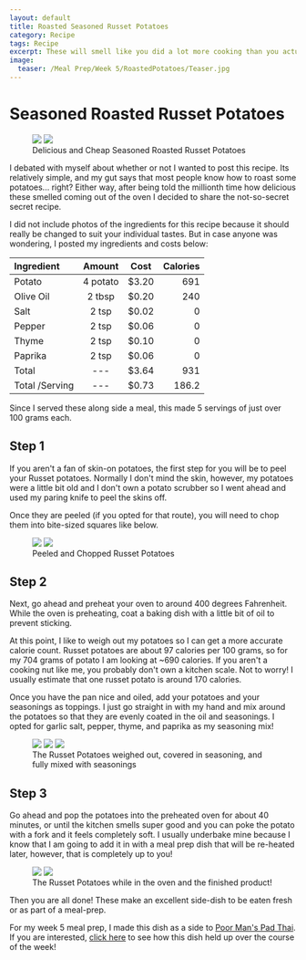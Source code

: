 ```yaml
---
layout: default
title: Roasted Seasoned Russet Potatoes
category: Recipe
tags: Recipe
excerpt: These will smell like you did a lot more cooking than you actually did.
image:
  teaser: /Meal Prep/Week 5/RoastedPotatoes/Teaser.jpg
---
```


# Seasoned Roasted Russet Potatoes

<figure class="half">
	<img src="{{ site.url }}/images/Meal Prep/Week 5/RoastedPotatoes/Roasted Potatoes (closer better).jpg">
	<img src="{{ site.url }}/images/Meal Prep/Week 5/RoastedPotatoes/REFRAMED Roasted Potatoes further.jpg">
	<figcaption> Delicious and Cheap Seasoned Roasted Russet Potatoes </figcaption>
</figure>

I debated with myself about whether or not I wanted to post this recipe. Its relatively simple, and my gut says that most people know how to roast some potatoes... right? Either way, after being told the millionth time how delicious these smelled coming out of the oven I decided to share the not-so-secret secret recipe. 

I did not include photos of the ingredients for this recipe because it should really be changed to suit your individual tastes. But in case anyone was wondering, I posted my ingredients and costs below:

**Ingredient** | **Amount** | **Cost** |   **Calories**
|:------------- |:-------------:| :-----:|   -----:|
Potato	|	4	potato	|	 $3.20 	|	691
Olive Oil	|	2	tbsp	|	 $0.20 	|	240
Salt	|	2	tsp	|	 $0.02 	|	0
Pepper	|	2	tsp	|	 $0.06 	|	0
Thyme	|	2	tsp	|	 $0.10 	|	0
Paprika	|	2	tsp	|	 $0.06 	|	0
Total	|	---		|	 $3.64 	|	931
Total /Serving	|	---		|	 $0.73 	|	186.2

Since I served these along side a meal, this made 5 servings of just over 100 grams each. 

<h2> Step 1 </h2>

If you aren't a fan of skin-on potatoes, the first step for you will be to peel your Russet potatoes. Normally I don't mind the skin, however, my potatoes were a little bit old and I don't own a potato scrubber so I went ahead and used my paring knife to peel the skins off. 

Once they are peeled (if you opted for that route), you will need to chop them into bite-sized squares like below. 

<figure class="half">
	<img src="{{ site.url }}/images/Meal Prep/Week 5/RoastedPotatoes/Peeled (verticle).jpg">
	<img src="{{ site.url }}/images/Meal Prep/Week 5/RoastedPotatoes/Chopped (verticle).jpg">
	<figcaption> Peeled and Chopped Russet Potatoes </figcaption>
</figure>

<h2> Step 2 </h2>

Next, go ahead and preheat your oven to around 400 degrees Fahrenheit. While the oven is preheating, coat a baking dish with a little bit of oil to prevent sticking. 

At this point, I like to weigh out my potatoes so I can get a more accurate calorie count. Russet potatoes are about 97 calories per 100 grams, so for my 704 grams of potato I am looking at ~690 calories. If you aren't a cooking nut like me, you probably don't own a kitchen scale. Not to worry! I usually estimate that one russet potato is around 170 calories. 

Once you have the pan nice and oiled, add your potatoes and your seasonings as toppings. I just go straight in with my hand and mix around the potatoes so that they are evenly coated in the oil and seasonings. I opted for garlic salt, pepper, thyme, and paprika as my seasoning mix!

<figure class="third">
	<img src="{{ site.url }}/images/Meal Prep/Week 5/RoastedPotatoes/Weighed.jpg">
	<img src="{{ site.url }}/images/Meal Prep/Week 5/RoastedPotatoes/Unbaked Unmixed FLIPPED.jpg">
	<img src="{{ site.url }}/images/Meal Prep/Week 5/RoastedPotatoes/Unbaked FLIPPED.jpg">
	<figcaption> The Russet Potatoes weighed out, covered in seasoning, and fully mixed with seasonings </figcaption>
</figure>

<h2> Step 3 </h2>

Go ahead and pop the potatoes into the preheated oven for about 40 minutes, or until the kitchen smells super good and you can poke the potato with a fork and it feels completely soft. I usually underbake mine because I know that I am going to add it in with a meal prep dish that will be re-heated later, however, that is completely up to you!

<figure class="half">
	<img src="{{ site.url }}/images/Meal Prep/Week 5/RoastedPotatoes/Roasted Potatoes in Oven.jpg">
	<img src="{{ site.url }}/images/Meal Prep/Week 5/RoastedPotatoes/REFRAMED Roasted Potatoes further.jpg">
	<figcaption> The Russet Potatoes while in the oven and the finished product! </figcaption>
</figure>

Then you are all done! These make an excellent side-dish to be eaten fresh or as part of a meal-prep. 

For my week 5 meal prep, I made this dish as a side to [Poor Man's Pad Thai](http://underwriteyourlife.com/recipe/PoorManPadThai/). If you are interested, [click here](http://underwriteyourlife.com/comingsoon/) to see how this dish held up over the course of the week! 
